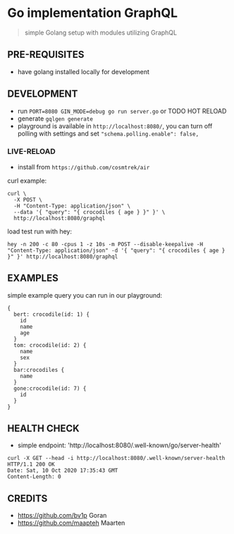 # Go implementation GraphQL
> simple Golang setup with modules utilizing GraphQL

## PRE-REQUISITES
- have golang installed locally for development


## DEVELOPMENT
- run `PORT=8080 GIN_MODE=debug go run server.go` or TODO HOT RELOAD
- generate `gqlgen generate`
- playground is available in `http://localhost:8080/`, you can turn off polling with settings and set `"schema.polling.enable": false,`

### LIVE-RELOAD
- install from `https://github.com/cosmtrek/air`

curl example:
```
curl \
  -X POST \
  -H "Content-Type: application/json" \
  --data '{ "query": "{ crocodiles { age } }" }' \
  http://localhost:8080/graphql
```


load test run with hey:
```
hey -n 200 -c 80 -cpus 1 -z 10s -m POST --disable-keepalive -H "Content-Type: application/json" -d '{ "query": "{ crocodiles { age } }" }' http://localhost:8080/graphql
```

## EXAMPLES
simple example query you can run in our playground:
```
{
  bert: crocodile(id: 1) {
    id
    name
    age
  }
  tom: crocodile(id: 2) {
    name
    sex
  }
  bar:crocodiles {
    name
  }
  gone:crocodile(id: 7) {
    id
  }
} 
```


## HEALTH CHECK
- simple endpoint: 'http://localhost:8080/.well-known/go/server-health'

```
curl -X GET --head -i http://localhost:8080/.well-known/server-health
HTTP/1.1 200 OK
Date: Sat, 10 Oct 2020 17:35:43 GMT
Content-Length: 0
```

## CREDITS

- https://github.com/bv1p Goran
- https://github.com/maapteh Maarten
